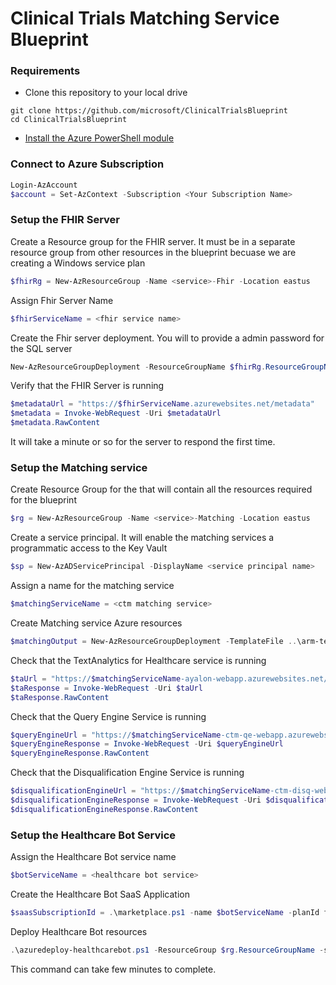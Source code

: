 # Clinical Trials Matching Service Blueprint


### Requirements
* Clone this repository to your local drive
```
git clone https://github.com/microsoft/ClinicalTrialsBlueprint
cd ClinicalTrialsBlueprint
```
* [Install the Azure PowerShell module](https://docs.microsoft.com/en-us/powershell/azure/install-az-ps?view=azps-3.3.0)


### Connect to Azure Subscription
```PowerShell
Login-AzAccount
$account = Set-AzContext -Subscription <Your Subscription Name>
```

### Setup the FHIR Server
Create a Resource group for the FHIR server. It must be in a separate resource group from other resources in the blueprint becuase we are creating a Windows service plan

```PowerShell
$fhirRg = New-AzResourceGroup -Name <service>-Fhir -Location eastus
```
Assign Fhir Server Name
```PowerShell
$fhirServiceName = <fhir service name>
```

Create the Fhir server deployment. You will to provide a admin password for the SQL server

```PowerShell
New-AzResourceGroupDeployment -ResourceGroupName $fhirRg.ResourceGroupName -TemplateFile ..\arm-templates\azuredeploy-fhir.json -serviceName $fhirServiceName
```

Verify that the FHIR Server is running

```PowerShell
$metadataUrl = "https://$fhirServiceName.azurewebsites.net/metadata" 
$metadata = Invoke-WebRequest -Uri $metadataUrl
$metadata.RawContent
```
It will take a minute or so for the server to respond the first time.

### Setup the Matching service
Create Resource Group for the that will contain all the resources required for the blueprint

```PowerShell
$rg = New-AzResourceGroup -Name <service>-Matching -Location eastus
```

Create a service principal. It will enable the matching services a programmatic access to the Key Vault

```Powershell
$sp = New-AzADServicePrincipal -DisplayName <service principal name>
```

Assign a name for the matching service
```Powershell
$matchingServiceName = <ctm matching service>
```

Create Matching service Azure resources
```Powershell
$matchingOutput = New-AzResourceGroupDeployment -TemplateFile ..\arm-templates\azuredeploy-matching.json -ResourceGroupName $rg.ResourceGroupName -serviceName $matchingServiceName  -servicePrincipalObjectId $sp.Id -servicePrincipleClientId $sp.ApplicationId -servicePrincipalClientSecret $sp.secret
```

Check that the TextAnalytics for Healthcare service is running
```powershell
$taUrl = "https://$matchingServiceName-ayalon-webapp.azurewebsites.net/status"
$taResponse = Invoke-WebRequest -Uri $taUrl
$taResponse.RawContent
```

Check that the Query Engine Service is running
```powershell
$queryEngineUrl = "https://$matchingServiceName-ctm-qe-webapp.azurewebsites.net/"
$queryEngineResponse = Invoke-WebRequest -Uri $queryEngineUrl
$queryEngineResponse.RawContent
```

Check that the Disqualification Engine Service is running
```powershell
$disqualificationEngineUrl = "https://$matchingServiceName-ctm-disq-webapp.azurewebsites.net/"
$disqualificationEngineResponse = Invoke-WebRequest -Uri $disqualificationEngineUrl
$disqualificationEngineResponse.RawContent
```

### Setup the Healthcare Bot Service
Assign the Healthcare Bot service name 
```Powershell
$botServiceName = <healthcare bot service>
```
Create the Healthcare Bot SaaS Application
```powershell
$saasSubscriptionId = .\marketplace.ps1 -name $botServiceName -planId free
```

Deploy Healthcare Bot resources

```powershell
.\azuredeploy-healthcarebot.ps1 -ResourceGroup $rg.ResourceGroupName -saasSubscriptionId $saasSubscriptionId  -serviceName $botServiceName -botLocation US -matchingParameters $matchingOutput.Outputs
```
This command can take few minutes to complete.
